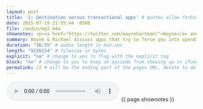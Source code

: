 ```yaml
---
layout: post
title: '2: Destination versus transactional apps' # quotes allow forbidden characters
date: 2015-07-19 21:55:44 -0500
file: /audio/ep2.m4a
shownotes: <p><a href="https://twitter.com/waynehartman/">Wayne</a> and <a href="https://twitter.com/LK64076007A/">Michael</a> discuss apps that try to force you into spending more time in the app rather than helping you accomplish your goals and move on with your life. </p><p><ul><li><a href="http://5by5.tv/talkshow/87">Fussy coffee and fizzy water origin</a></li><li><a href="http://www.amazon.com/dp/B00EPEALEM?tag=soitscometothis-20">Sodastream</a></li><li><a href="http://www.amazon.com/dp/B0047BIWSK?tag=soitscometothis-20">Aeropress</a></li><li><a href="https://itunes.apple.com/us/app/dark-sky-weather-radar-hyperlocal/id517329357?mt=8&amp;at=11l4RT">Dark Sky</a></li><li><a href="https://itunes.apple.com/us/app/khan-academy-learn-math-biology/id469863705?mt=8&amp;at=11l4RT">Khan Academy</a></li><li><a href="https://itunes.apple.com/us/app/coursera/id736535961?mt=8&amp;at=11l4RT">Coursera</a></li><li><a href="https://itunes.apple.com/us/app/tumblr/id305343404?mt=8&amp;at=11l4RT">Tumblr</a></li><li><a href="https://itunes.apple.com/us/app/drafts-4-quickly-capture-notes/id905337691?mt=8&amp;at=11l4RT">Drafts</a></li><li><a href="https://itunes.apple.com/us/app/hours-time-tracking/id895933956?mt=8&amp;at=11l4RT">Hours</a></li><li><a href="https://itunes.apple.com/us/app/tweetbot-3-for-twitter.-elegant/id722294701?mt=8&amp;at=11l4RT">Tweetbot</a></li><li><a href="https://itunes.apple.com/us/app/workflow-powerful-automation/id915249334?mt=8&amp;at=11l4RT">Workflow</a></li><li><a href="https://itunes.apple.com/us/app/1password-password-manager/id568903335?mt=8&amp;at=11l4RT">1Password</a></li><li><a href="https://itunes.apple.com/us/app/trip-receipts-simple-expense/id703187946?mt=8&amp;at=11l4RT">Trip Receipts</a> - app store link</li><li><a href="http://tripreceipts.com/">Trip Receipts</a> - app homepage</li></ul></p><p><img src="/recursion/images/brightphone.jpg"></p>
summary: Wayne & Michael discuss apps that try to force you into spending more time in the app rather than helping you accomplish your goals and move on with your life. 
duration: "36:55" # audio length in min:sec
length: "9226154" # filesize in bytes
explicit: "no" # change to yes to flag with the explicit tag
block: "no" # change to yes to keep an episode from showing up in iTunes
permalink: /2 # will be the ending part of the pages URL, delete to default to the title
---
```


<audio controls>
<source src="{{site.url}}{{site.baseurl}}{{ page.file }}" type="audio/x-m4a">
Your browser does not support the audio element.
</audio>
{{ page.shownotes }}
